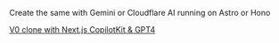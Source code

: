 
Create the same with Gemini or Cloudflare AI running on Astro or Hono


[V0 clone with Next.js CopilotKit & GPT4](https://dev.to/copilotkit/i-created-a-v0-clone-with-nextjs-gpt4-copilotkit-3cmb?ref=dailydev)

